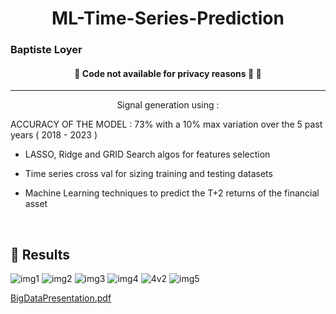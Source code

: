 <h1 align="center">ML-Time-Series-Prediction</h1>
<h3 >Baptiste Loyer</h2>
</h3>

<h4 align="center">
	🚧 Code not available for privacy reasons 🚀   🚧
</h4>

<hr>

<p align="center">
  Signal generation using : </p>
  
  ACCURACY OF THE MODEL : 73% with a 10% max variation over the 5 past years ( 2018 - 2023 )
  
  - LASSO, Ridge and GRID Search algos for features selection
  
  - Time series cross val for sizing training and testing datasets
  
  - Machine Learning techniques to predict the T+2 returns of the financial asset
  



<br>

## :rocket: Results
![img1](https://github.com/BL-30/ML-Time-Series-Prediction/assets/91438136/d4605623-6a44-4595-8161-f75782c0ad59)
![img2](https://github.com/BL-30/ML-Time-Series-Prediction/assets/91438136/04b61fe3-832f-4c03-b25e-134483d254a0)
![img3](https://github.com/BL-30/ML-Time-Series-Prediction/assets/91438136/fd7661d3-95d6-4de7-b73c-fa0c68c6bbf5)
![img4](https://github.com/BL-30/ML-Time-Series-Prediction/assets/91438136/40c79874-ddd2-476c-a6df-cea00d48b371)
![4v2](https://github.com/BL-30/MachineLearning-Time-Series-Prediction/assets/91438136/29697fea-0192-4df1-8f61-f230050a097a)
![img5](https://github.com/BL-30/ML-Time-Series-Prediction/assets/91438136/7371a47c-8630-41e7-bc01-81d8678cdb0c)



[BigDataPresentation.pdf](https://github.com/BL-30/ML-Time-Series-Prediction/files/11462981/BigDataPresentation.pdf)
